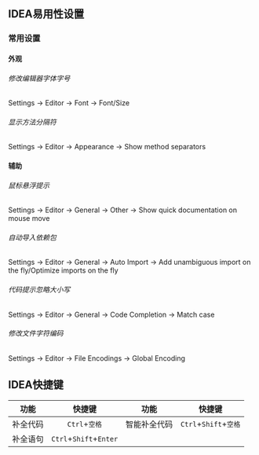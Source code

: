 ## IDEA易用性设置

### 常用设置

#### 外观

###### 修改编辑器字体字号  
Settings -> Editor -> Font -> Font/Size

###### 显示方法分隔符
Settings -> Editor -> Appearance -> Show method separators

#### 辅助

###### 鼠标悬浮提示
Settings -> Editor -> General -> Other -> Show quick documentation on mouse move

###### 自动导入依赖包
Settings -> Editor -> General -> Auto Import -> Add unambiguous import on the fly/Optimize imports on the fly

###### 代码提示忽略大小写
Settings -> Editor -> General -> Code Completion -> Match case

###### 修改文件字符编码
Settings -> Editor -> File Encodings -> Global Encoding

## IDEA快捷键

|     功能    |    快捷键    |     功能    |    快捷键    |
|:-----------:|:-----------:|:-----------:|:-----------:|
| 补全代码 | `Ctrl`+`空格`   | 智能补全代码  | `Ctrl`+`Shift`+`空格` |
| 补全语句 | `Ctrl`+`Shift`+`Enter` |